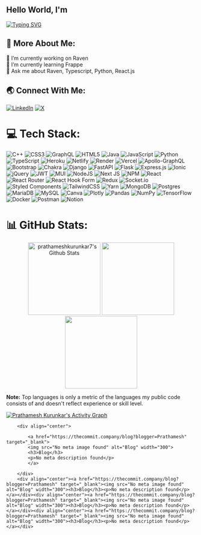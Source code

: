 ## Hello World, I'm
<a href="https://git.io/typing-svg"><img src="https://readme-typing-svg.demolab.com?font=Inter&pause=1000&random=false&width=435&lines=Software+Developer+%40The+Commit+Company;SIH+2022+Winner;Building+Raven" alt="Typing SVG" /></a>

## 💫 More About Me:
🔭 I’m currently working on Raven<br>🌱 I’m currently learning Frappe<br>💬 Ask me about Raven, Typescript, Python, React.js


## 🌏 Connect With Me:
[![LinkedIn](https://img.shields.io/badge/LinkedIn-%230077B5.svg?logo=linkedin&logoColor=white)](https://linkedin.com/in/prathameshkurunkar7) [![X](https://img.shields.io/badge/X-black.svg?logo=X&logoColor=white)](https://x.com/prathameshkurunkar74) 

# 💻 Tech Stack:
![C++](https://img.shields.io/badge/c++-%2300599C.svg?style=for-the-badge&logo=c%2B%2B&logoColor=white) ![CSS3](https://img.shields.io/badge/css3-%231572B6.svg?style=for-the-badge&logo=css3&logoColor=white) ![GraphQL](https://img.shields.io/badge/-GraphQL-E10098?style=for-the-badge&logo=graphql&logoColor=white) ![HTML5](https://img.shields.io/badge/html5-%23E34F26.svg?style=for-the-badge&logo=html5&logoColor=white) ![Java](https://img.shields.io/badge/java-%23ED8B00.svg?style=for-the-badge&logo=openjdk&logoColor=white) ![JavaScript](https://img.shields.io/badge/javascript-%23323330.svg?style=for-the-badge&logo=javascript&logoColor=%23F7DF1E) ![Python](https://img.shields.io/badge/python-3670A0?style=for-the-badge&logo=python&logoColor=ffdd54) ![TypeScript](https://img.shields.io/badge/typescript-%23007ACC.svg?style=for-the-badge&logo=typescript&logoColor=white) ![Heroku](https://img.shields.io/badge/heroku-%23430098.svg?style=for-the-badge&logo=heroku&logoColor=white) ![Netlify](https://img.shields.io/badge/netlify-%23000000.svg?style=for-the-badge&logo=netlify&logoColor=#00C7B7) ![Render](https://img.shields.io/badge/Render-%46E3B7.svg?style=for-the-badge&logo=render&logoColor=white) ![Vercel](https://img.shields.io/badge/vercel-%23000000.svg?style=for-the-badge&logo=vercel&logoColor=white) ![Apollo-GraphQL](https://img.shields.io/badge/-ApolloGraphQL-311C87?style=for-the-badge&logo=apollo-graphql) ![Bootstrap](https://img.shields.io/badge/bootstrap-%238511FA.svg?style=for-the-badge&logo=bootstrap&logoColor=white) ![Chakra](https://img.shields.io/badge/chakra-%234ED1C5.svg?style=for-the-badge&logo=chakraui&logoColor=white) ![Django](https://img.shields.io/badge/django-%23092E20.svg?style=for-the-badge&logo=django&logoColor=white) ![FastAPI](https://img.shields.io/badge/FastAPI-005571?style=for-the-badge&logo=fastapi) ![Flask](https://img.shields.io/badge/flask-%23000.svg?style=for-the-badge&logo=flask&logoColor=white) ![Express.js](https://img.shields.io/badge/express.js-%23404d59.svg?style=for-the-badge&logo=express&logoColor=%2361DAFB) ![Ionic](https://img.shields.io/badge/Ionic-%233880FF.svg?style=for-the-badge&logo=Ionic&logoColor=white) ![jQuery](https://img.shields.io/badge/jquery-%230769AD.svg?style=for-the-badge&logo=jquery&logoColor=white) ![JWT](https://img.shields.io/badge/JWT-black?style=for-the-badge&logo=JSON%20web%20tokens) ![MUI](https://img.shields.io/badge/MUI-%230081CB.svg?style=for-the-badge&logo=mui&logoColor=white) ![NodeJS](https://img.shields.io/badge/node.js-6DA55F?style=for-the-badge&logo=node.js&logoColor=white) ![Next JS](https://img.shields.io/badge/Next-black?style=for-the-badge&logo=next.js&logoColor=white) ![NPM](https://img.shields.io/badge/NPM-%23CB3837.svg?style=for-the-badge&logo=npm&logoColor=white) ![React](https://img.shields.io/badge/react-%2320232a.svg?style=for-the-badge&logo=react&logoColor=%2361DAFB) ![React Router](https://img.shields.io/badge/React_Router-CA4245?style=for-the-badge&logo=react-router&logoColor=white) ![React Hook Form](https://img.shields.io/badge/React%20Hook%20Form-%23EC5990.svg?style=for-the-badge&logo=reacthookform&logoColor=white) ![Redux](https://img.shields.io/badge/redux-%23593d88.svg?style=for-the-badge&logo=redux&logoColor=white) ![Socket.io](https://img.shields.io/badge/Socket.io-black?style=for-the-badge&logo=socket.io&badgeColor=010101) ![Styled Components](https://img.shields.io/badge/styled--components-DB7093?style=for-the-badge&logo=styled-components&logoColor=white) ![TailwindCSS](https://img.shields.io/badge/tailwindcss-%2338B2AC.svg?style=for-the-badge&logo=tailwind-css&logoColor=white) ![Yarn](https://img.shields.io/badge/yarn-%232C8EBB.svg?style=for-the-badge&logo=yarn&logoColor=white) ![MongoDB](https://img.shields.io/badge/MongoDB-%234ea94b.svg?style=for-the-badge&logo=mongodb&logoColor=white) ![Postgres](https://img.shields.io/badge/postgres-%23316192.svg?style=for-the-badge&logo=postgresql&logoColor=white) ![MariaDB](https://img.shields.io/badge/MariaDB-003545?style=for-the-badge&logo=mariadb&logoColor=white) ![MySQL](https://img.shields.io/badge/mysql-%2300000f.svg?style=for-the-badge&logo=mysql&logoColor=white) ![Canva](https://img.shields.io/badge/Canva-%2300C4CC.svg?style=for-the-badge&logo=Canva&logoColor=white) ![Plotly](https://img.shields.io/badge/Plotly-%233F4F75.svg?style=for-the-badge&logo=plotly&logoColor=white) ![Pandas](https://img.shields.io/badge/pandas-%23150458.svg?style=for-the-badge&logo=pandas&logoColor=white) ![NumPy](https://img.shields.io/badge/numpy-%23013243.svg?style=for-the-badge&logo=numpy&logoColor=white) ![TensorFlow](https://img.shields.io/badge/TensorFlow-%23FF6F00.svg?style=for-the-badge&logo=TensorFlow&logoColor=white) ![Docker](https://img.shields.io/badge/docker-%230db7ed.svg?style=for-the-badge&logo=docker&logoColor=white) ![Postman](https://img.shields.io/badge/Postman-FF6C37?style=for-the-badge&logo=postman&logoColor=white) ![Notion](https://img.shields.io/badge/Notion-%23000000.svg?style=for-the-badge&logo=notion&logoColor=white)

# 📊 GitHub Stats:

<p align="center">
  <a href="https://github.com/anuraghazra/github-readme-stats"><img alt="prathameshkurunkar7's Github Stats" src="https://github-readme-stats.vercel.app/api/?username=prathameshkurunkar7&show_icons=true&include_all_commits=true&count_private=true&theme=nightowl&hide_border=true" height="192px"/></a>
<img src="https://github-readme-streak-stats.herokuapp.com/?user=prathameshkurunkar7&theme=nightowl&hide_border=true" height="192px"/>
<img src="https://github-readme-stats.vercel.app/api/top-langs/?username=prathameshkurunkar7&theme=nightowl&hide_border=true&include_all_commits=true&count_private=true&layout=compact&size_weight=0.5&count_weight=0.5" height="192px" />
</p>
<b>Note:</b> Top languages is only a metric of the languages my public code consists of and doesn't reflect experience or skill level.
  

<a href="https://github.com/ashutosh00710/github-readme-activity-graph"><img alt="Prathamesh Kurunkar's Activity Graph" src="https://github-readme-activity-graph.vercel.app/graph/?username=prathameshkurunkar7&theme=tokyo-night&line=F85D7F&point=FFFFFF&hide_border=true" /></a>

        <div align="center">
        
            <a href="https://thecommit.company/blog?blogger=Prathamesh" target="_blank">
            <img src="No meta image found" alt="Blog" width="300">
            <h3>Blog</h3>
            <p>No meta description found</p>
            </a>
        
        </div>
        <div align="center"><a href="https://thecommit.company/blog?blogger=Prathamesh" target="_blank"><img src="No meta image found" alt="Blog" width="300"><h3>Blog</h3><p>No meta description found</p></a></div><div align="center"><a href="https://thecommit.company/blog?blogger=Prathamesh" target="_blank"><img src="No meta image found" alt="Blog" width="300"><h3>Blog</h3><p>No meta description found</p></a></div><div align="center"><a href="https://thecommit.company/blog?blogger=Prathamesh" target="_blank"><img src="No meta image found" alt="Blog" width="300"><h3>Blog</h3><p>No meta description found</p></a></div>